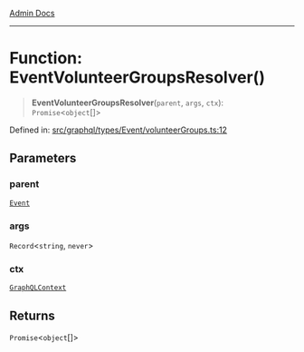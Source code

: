 [Admin Docs](/)

***

# Function: EventVolunteerGroupsResolver()

> **EventVolunteerGroupsResolver**(`parent`, `args`, `ctx`): `Promise`\<`object`[]\>

Defined in: [src/graphql/types/Event/volunteerGroups.ts:12](https://github.com/Sourya07/talawa-api/blob/583d62db9438de398bb9012a4a2617e2cb268b08/src/graphql/types/Event/volunteerGroups.ts#L12)

## Parameters

### parent

[`Event`](../../Event/type-aliases/Event.md)

### args

`Record`\<`string`, `never`\>

### ctx

[`GraphQLContext`](../../../../context/type-aliases/GraphQLContext.md)

## Returns

`Promise`\<`object`[]\>
